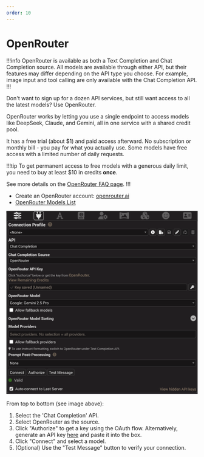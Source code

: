 ```yaml
---
order: 10
---
```

# OpenRouter

!!!info
OpenRouter is available as both a Text Completion and Chat Completion source. All models are available through either API, but their features may differ depending on the API type you choose. For example, image input and tool calling are only available with the Chat Completion API.
!!!

Don't want to sign up for a dozen API services, but still want access to all the latest models? Use OpenRouter.

OpenRouter works by letting you use a single endpoint to access models like DeepSeek, Claude, and Gemini, all in one service with a shared credit pool.

It has a free trial (about $1) and paid access afterward. No subscription or monthly bill - you pay for what you actually use. Some models have free access with a limited number of daily requests.

!!!tip
To get permanent access to free models with a generous daily limit, you need to buy at least $10 in credits **once**.

See more details on the [OpenRouter FAQ page](https://openrouter.ai/docs/faq).
!!!

- Create an OpenRouter account: [openrouter.ai](https://openrouter.ai/)
- [OpenRouter Models List](https://openrouter.ai/models?order=pricing-low-to-high)

![OpenRouter-ConnectionPanel](/static/openrouter-connection.png)

From top to bottom (see image above):

1. Select the 'Chat Completion' API.
2. Select OpenRouter as the source.
3. Click "Authorize" to get a key using the OAuth flow. Alternatively, generate an API key [here](https://openrouter.ai/keys) and paste it into the box.
4. Click "Connect" and select a model.
5. (Optional) Use the "Test Message" button to verify your connection.
